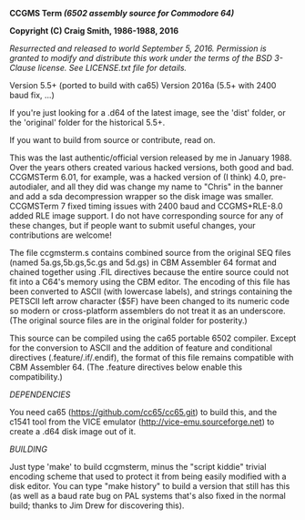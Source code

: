 
**CCGMS Term _(6502 assembly source for Commodore 64)_**

**Copyright (C) Craig Smith, 1986-1988, 2016**

*Resurrected and released to world September 5, 2016.
Permission is granted to modify and distribute this work under
the terms of the BSD 3-Clause license.
See LICENSE.txt file for details.*

Version 5.5+ (ported to build with ca65)
Version 2016a (5.5+ with 2400 baud fix, ...)

If you're just looking for a .d64 of the latest image, see the 'dist' folder,
or the 'original' folder for the historical 5.5+.

If you want to build from source or contribute, read on.

This was the last authentic/official version released by me in January 1988.
Over the years others created various hacked versions, both good and bad.
CCGMSTerm 6.01, for example, was a hacked version of (I think) 4.0, pre-
autodialer, and all they did was change my name to "Chris" in the banner
and add a sda decompression wrapper so the disk image was smaller.
CCGMSTerm 7 fixed timing issues with 2400 baud and CCGMS+RLE-8.0 added RLE 
image support.  I do not have corresponding source for any of these
changes, but if people want to submit useful changes, your contributions
are welcome!

The file ccgmsterm.s contains combined source from the original SEQ files
(named 5a.gs,5b.gs,5c.gs and 5d.gs) in CBM Assembler 64 format and chained
together using .FIL directives because the entire source could not
fit into a C64's memory using the CBM editor.  The encoding of this
file has been converted to ASCII (with lowercase labels), and strings
containing the PETSCII left arrow character ($5F) have been changed
to its numeric code so modern or cross-platform assemblers do not
treat it as an underscore.  (The original source files are in the
original folder for posterity.)

This source can be compiled using the ca65 portable 6502 compiler.
Except for the conversion to ASCII and the addition of feature
and conditional directives (.feature/.if/.endif), the format of
this file remains compatible with CBM Assembler 64.
(The .feature directives below enable this compatibility.)

*DEPENDENCIES*

You need ca65 (https://github.com/cc65/cc65.git) to build this,
and the c1541 tool from the VICE emulator (http://vice-emu.sourceforge.net)
to create a .d64 disk image out of it.

*BUILDING*

Just type 'make' to build ccgmsterm, minus the "script kiddie" trivial
encoding scheme that used to protect it from being easily modified with a disk
editor.  You can type "make history" to build a version that still
has this (as well as a baud rate bug on PAL systems that's also fixed
in the normal build; thanks to Jim Drew for discovering this).



